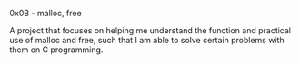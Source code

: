0x0B - malloc, free

A project that focuses on helping me understand the function and practical use
of malloc and free, such that I am able to solve certain problems with them on
C programming.
